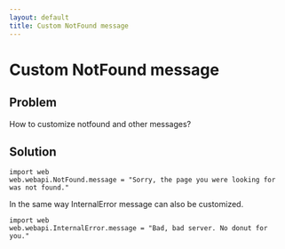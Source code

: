 ```yaml
---
layout: default
title: Custom NotFound message
---
```


# Custom NotFound message



## Problem

How to customize notfound and other messages?

## Solution

    import web
    web.webapi.NotFound.message = "Sorry, the page you were looking for was not found."

In the same way InternalError message can also be customized.

    import web
    web.webapi.InternalError.message = "Bad, bad server. No donut for you."


